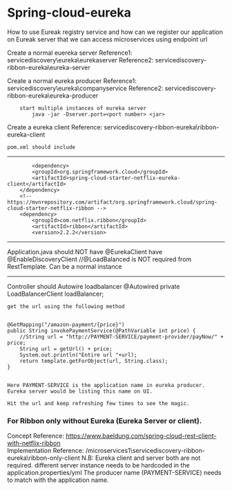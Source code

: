 # Spring-cloud-eureka
How to use Eureak registry service and how can we register our application on Eureak server that we can access microservices using endpoint url


Create a normal euereka server 
	Reference1: servicediscovery\eureka\eurekaserver
	Reference2: servicediscovery-ribbon-eureka\eureka-server

Create a normal eureka producer
	Reference1: servicediscovery\eureka\companyservice
	Reference2: servicediscovery-ribbon-eureka\eureka-producer

		start multiple instances of eureka server
			java -jar -Dserver.port=<port number> <jar>
			
Create a eureka client
	Reference: servicediscovery-ribbon-eureka\ribbon-eureka-client
	
	pom.xml should include
---------------------------------------------------	
			<dependency>
			<groupId>org.springframework.cloud</groupId>
			<artifactId>spring-cloud-starter-netflix-eureka-client</artifactId>
		</dependency>
		<!-- https://mvnrepository.com/artifact/org.springframework.cloud/spring-cloud-starter-netflix-ribbon -->
		<dependency>
		    <groupId>com.netflix.ribbon</groupId>
		    <artifactId>ribbon</artifactId>
		    <version>2.2.2</version>
---------------------------------------------------

Application.java should 
	NOT have @EurekaClient
	have
		@EnableDiscoveryClient
	//@LoadBalanced is NOT required from RestTemplate. Can be a normal instance
	
---------------------------------------------------
Controller should
	Autowire loadbalancer
		@Autowired
		private LoadBalancerClient loadBalancer;
		
		
	get the url using the following method


	@GetMapping("/amazon-payment/{price}")
	public String invokePaymentService(@PathVariable int price) {
		//String url = "http://PAYMENT-SERVICE/payment-provider/payNow/" + price;
		String url = getUrl() + price;
		System.out.println("Entire url "+url);
		return template.getForObject(url, String.class);
	}
	
	
	Here PAYMENT-SERVICE is the application name in eureka producer.
	Eureka server would be listing this name on UI.
	
	Hit the url and keep refreshing few times to see the magic.
	
	
### For Ribbon only without Eureka (Eureka Server or client).
Concept Reference: https://www.baeldung.com/spring-cloud-rest-client-with-netflix-ribbon	
Implementation Reference: /microservices1\servicediscovery-ribbon-eureka\ribbon-only-client
	N.B: 
		Eureka client and server both are not required.
		different server instance needs to be hardcoded in the application.properties/yml
		The producer name (PAYMENT-SERVICE) needs to match with the application name.
		
	
		